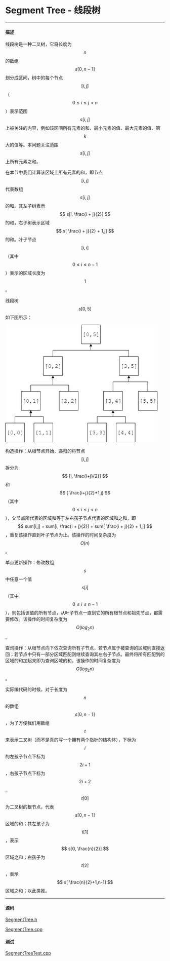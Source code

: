<script type="text/javascript" src="https://cdnjs.cloudflare.com/ajax/libs/mathjax/2.7.1/MathJax.js?config=TeX-AMS-MML_HTMLorMML"></script>

# Segment Tree - 线段树

--------

#### 描述

线段树是一种二叉树，它将长度为$$ n $$的数组$$ s[0,n - 1] $$划分成区间，树中的每个节点$$ [i,j] $$（$$ 0 \leq i \leq j \lt n $$）表示范围$$ s[i,j] $$上被关注的内容，例如该区间所有元素的和、最小元素的值、最大元素的值、第$$ k $$大的值等。本问题关注范围$$ s[i,j] $$上所有元素之和。

在本节中我们计算该区域上所有元素的和，即节点$$ [i,j] $$代表数组$$ s[i,j] $$的和。其左子树表示$$ s[i, \frac{i + j}{2}] $$的和，右子树表示区域$$ s[ \frac{i + j}{2} + 1,j] $$的和。叶子节点$$ [i,i] $$（其中$$ 0 \leq i \leq n - 1 $$）表示的区域长度为$$ 1 $$。

线段树$$ s[0,5] $$如下图所示：

![SegmentTree1.png](../res/SegmentTree1.png)

构造操作：从根节点开始，递归的将节点$$ [i,j] $$拆分为$$ [i, \frac{i+j}{2}] $$和$$ [ \frac{i+j}{2}+1,j] $$（其中$$ 0 \leq i \leq j \lt n $$），父节点所代表的区域和等于左右孩子节点代表的区域和之和，即$$ sum[i,j] = sum[i, \frac{i + j}{2}] + sum[ \frac{i + j}{2} + 1,j] $$，重复该操作直到叶子节点为止。该操作的时间复杂度为$$ O(n) $$。

单点更新操作：修改数组$$ s $$中任意一个值$$ s[i] $$（其中$$ 0 \leq i \leq n-1 $$），则包括该值的所有节点，从叶子节点一直到它的所有根节点和祖先节点，都需要修改。该操作的时间复杂度为$$ O(log_2⁡n) $$。

查询操作：从根节点向下依次查询所有子节点，若节点属于被查询的区域则直接返回；若节点中只有一部分区域匹配则继续查询其左右子节点。最终将所有匹配到的区域的和加起来即为查询区域的和。该操作的时间复杂度为$$ O(log_2⁡n) $$。

实际编代码的时候，对于长度为$$ n $$的数组$$ s[0,n-1] $$，为了方便我们用数组$$ t $$来表示二叉树（而不是真的写一个拥有两个指针的结构体），下标为$$ i $$的左孩子节点下标为$$ 2i+1 $$，右孩子节点下标为$$ 2i+2 $$。$$ t[0] $$为二叉树的根节点，代表$$ s[0,n-1] $$区域的和；其左孩子为$$ t[1] $$，表示$$ s[0, \frac{n}{2}] $$区域之和；右孩子为$$ t[2] $$，表示$$ s[ \frac{n}{2}+1,n-1] $$区域之和；以此类推。

--------

#### 源码

[SegmentTree.h](https://github.com/linrongbin16/Way-to-Algorithm/blob/master/src/DataStructure/SegmentTree.h)

[SegmentTree.cpp](https://github.com/linrongbin16/Way-to-Algorithm/blob/master/src/DataStructure/SegmentTree.cpp)

#### 测试

[SegmentTreeTest.cpp](https://github.com/linrongbin16/Way-to-Algorithm/blob/master/src/DataStructure/SegmentTreeTest.cpp)
